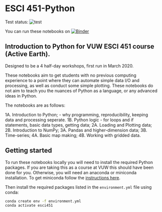 # ESCI 451-Python

Test status: ![test](https://github.com/calum-chamberlain/ESCI451-Python/workflows/test/badge.svg)

You can run these notebooks on [![Binder](https://mybinder.org/badge_logo.svg)](https://mybinder.org/v2/gh/calum-chamberlain/ESCI451-Python/master)

## Introduction to Python for VUW ESCI 451 course (Active Earth). 
Designed to be a 4 half-day workshops, first run in March 2020.

These notebooks aim to get students with no previous computing experience to a point where they can
automate simple data I/O and processing, as well as conduct some simple plotting.  These notebooks
do not aim to teach you the nuances of Python as a language, or any advanced ideas in Python.

The notebooks are as follows:

1A. Introduction to Python; - why programming, reproducibility, keeping data and processing seperate.
1B. Python logic - for loops and if statements, basic data types, getting data;
2A. Loading and Plotting data;
2B. Introduction to NumPy;
3A. Pandas and higher-dimension data;
3B. Time-series;
4A. Basic map making;
4B. Working with gridded data.

## Getting started

To run these notebooks locally you will need to install the required Python packages. If you are taking
this as a course at VUW this should have been done for you.  Otherwise, you will need an anaconda or
miniconda installation.  To get miniconda follow the [instructions here](https://docs.conda.io/en/latest/miniconda.html).

Then install the required packages listed in the `environment.yml` file using conda:

```bash
conda create env -f environment.yml
conda activate esci451
```

